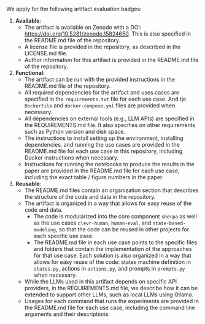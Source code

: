 We apply for the following artifact evaluation badges:
1. **Available**:
    * The artifact is available on Zenodo with a DOI: https://doi.org/10.5281/zenodo.15824650. This is also specified in the README.md file of the repository.
    * A license file is provided in the repository, as described in the LICENSE.md file.
    * Author information for this artifact is provided in the README.md file of the repository.
2. **Functional**:
    * The artifact can be run with the provided instructions in the README.md file of the repository.
    * All required dependencies for the artifact and uses cases are specified in the `requirements.txt` file for each use case. And tje `Dockerfile` and `docker-compose.yml` files are provided when necessary.
    * All dependencies on external tools (e.g., LLM APIs) are specified in the REQUIREMENTS.md file. It also specifies on other requirements such as Python version and disk space.
    * The instructions to install setting up the environment, installing dependencies, and running the use cases are provided in the README.md file for each use case in this repository, including Docker instructions when necessary.
    * Instructions for running the notebooks to produce the results in the paper are provided in the README.md file for each use case, including the exact table / figure numbers in the paper.
3. **Reusable**:
    * The README.md files contain an organization section that describes the structure of the code and data in the repository.
    * The artifact is organized in a way that allows for easy reuse of the code and data.
        * The code is modularized into the core component `sherpa` as well as the use cases `clevr-human`, `human-eval`, and `state-based-modeling`, so that the code can be reused in other projects for each specific use case.
        * The README.md file in each use case points to the specific files and folders that contain the implementation of the approaches for that use case. Each solution is also organized in a way that allows for easy reuse of the code: states machine definition in `states.py`, actions in `actions.py`, and prompts in `prompts.py` when necessary.
    * While the LLMs used in this artifact depends on specific API providers, in the REQUIREMENTS.md file, we describe how it can be extended to support other LLMs, such as local LLMs using Ollama.
    * Usages for each command that runs the experiments are provided in the README.md file for each use case, including the command line arguments and their descriptions.